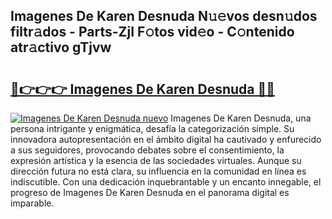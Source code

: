 ## Imagenes De Karen Desnuda N𝚞𝚎vos desn𝚞dos filtr𝚊dos - Parts-ZjI F𝚘tos vid𝚎o - C𝚘ntenido atr𝚊ctivo gTjvw

# <h2><a href="http://mb3ymh.tromn.icu/?c=Imagenes+De+Karen+Desnuda">🔗👉👉👉 Imagenes De Karen Desnuda 🔗🔗</a></h2>

[![Imagenes De Karen Desnuda nuevo](https://i.imgur.com/pEAQMta.gif)](http://mb3ymh.tromn.icu/?c=Imagenes+De+Karen+Desnuda)
Imagenes De Karen Desnuda, una persona intrigante y enigmática, desafía la categorización simple. Su innovadora autopresentación en el ámbito digital ha cautivado y enfurecido a sus seguidores, provocando debates sobre el consentimiento, la expresión artística y la esencia de las sociedades virtuales. Aunque su dirección futura no está clara, su influencia en la comunidad en línea es indiscutible. Con una dedicación inquebrantable y un encanto innegable, el progreso de Imagenes De Karen Desnuda en el panorama digital es imparable.
